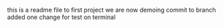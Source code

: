 this is a readme file to first project we are now demoing commit to branch added one change for test on terminal
